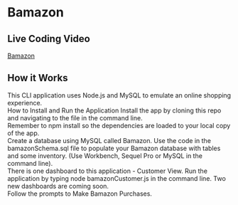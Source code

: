 # Bamazon

## Live Coding Video
<a href="https://drive.google.com/file/d/1YgI8Jzb2kKJWOoPXSHizarJsPr9c0nUf/view">Bamazon</a>

## How it Works

This CLI application uses Node.js and MySQL to emulate an online shopping experience.<br>
How to Install and Run the Application
Install the app by cloning this repo and navigating to the file in the command line.<br>
Remember to npm install so the dependencies are loaded to your local copy of the app.<br>
Create a database using MySQL called Bamazon. Use the code in the bamazonSchema.sql file to populate your Bamazon database with tables and some inventory. (Use Workbench, Sequel Pro or MySQL in the command line).<br>
There is one dashboard to this application - Customer View. Run the application by typing node bamazonCustomer.js in the command line. Two new dashboards are coming soon.<br>
Follow the prompts to Make Bamazon Purchases.
